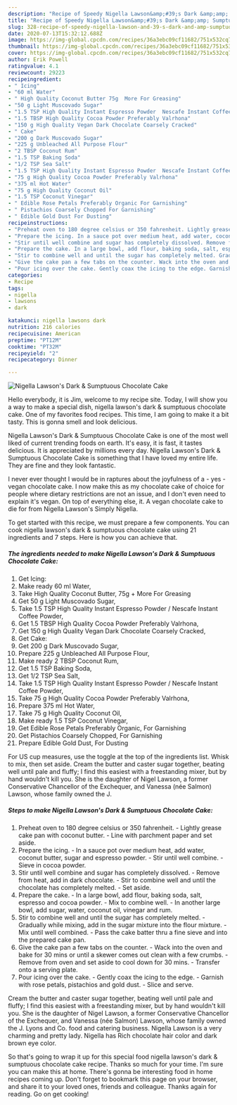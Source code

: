 ```yaml
---
description: "Recipe of Speedy Nigella Lawson&amp;#39;s Dark &amp;amp; Sumptuous Chocolate Cake"
title: "Recipe of Speedy Nigella Lawson&amp;#39;s Dark &amp;amp; Sumptuous Chocolate Cake"
slug: 328-recipe-of-speedy-nigella-lawson-and-39-s-dark-and-amp-sumptuous-chocolate-cake
date: 2020-07-13T15:32:12.688Z
image: https://img-global.cpcdn.com/recipes/36a3ebc09cf11682/751x532cq70/nigella-lawsons-dark-sumptuous-chocolate-cake-recipe-main-photo.jpg
thumbnail: https://img-global.cpcdn.com/recipes/36a3ebc09cf11682/751x532cq70/nigella-lawsons-dark-sumptuous-chocolate-cake-recipe-main-photo.jpg
cover: https://img-global.cpcdn.com/recipes/36a3ebc09cf11682/751x532cq70/nigella-lawsons-dark-sumptuous-chocolate-cake-recipe-main-photo.jpg
author: Erik Powell
ratingvalue: 4.1
reviewcount: 29223
recipeingredient:
- " Icing"
- "60 ml Water"
- " High Quality Coconut Butter 75g  More For Greasing"
- "50 g Light Muscovado Sugar"
- "1.5 TSP High Quality Instant Espresso Powder  Nescafe Instant Coffee Powder"
- "1.5 TBSP High Quality Cocoa Powder Preferably Valrhona"
- "150 g High Quality Vegan Dark Chocolate Coarsely Cracked"
- " Cake"
- "200 g Dark Muscovado Sugar"
- "225 g Unbleached All Purpose Flour"
- "2 TBSP Coconut Rum"
- "1.5 TSP Baking Soda"
- "1/2 TSP Sea Salt"
- "1.5 TSP High Quality Instant Espresso Powder  Nescafe Instant Coffee Powder"
- "75 g High Quality Cocoa Powder Preferably Valrhona"
- "375 ml Hot Water"
- "75 g High Quality Coconut Oil"
- "1.5 TSP Coconut Vinegar"
- " Edible Rose Petals Preferably Organic For Garnishing"
- " Pistachios Coarsely Chopped For Garnishing"
- " Edible Gold Dust For Dusting"
recipeinstructions:
- "Preheat oven to 180 degree celsius or 350 fahrenheit. Lightly grease cake pan with coconut butter. Line with parchment paper and set aside."
- "Prepare the icing. In a sauce pot over medium heat, add water, coconut butter, sugar and espresso powder. Stir until well combine. Sieve in cocoa powder."
- "Stir until well combine and sugar has completely dissolved. Remove from heat, add in dark chocolate. Stir to combine well and until the chocolate has completely melted. Set aside."
- "Prepare the cake. In a large bowl, add flour, baking soda, salt, espresso and cocoa powder. Mix to combine well. In another large bowl, add sugar, water, coconut oil, vinegar and rum."
- "Stir to combine well and until the sugar has completely melted. Gradually while mixing, add in the sugar mixture into the flour mixture. Mix until well combined. Pass the cake batter thru a fine sieve and into the prepared cake pan."
- "Give the cake pan a few tabs on the counter. Wack into the oven and bake for 30 mins or until a skewer comes out clean with a few crumbs. Remove from oven and set aside to cool down for 30 mins. Transfer onto a serving plate."
- "Pour icing over the cake. Gently coax the icing to the edge. Garnish with rose petals, pistachios and gold dust. Slice and serve."
categories:
- Recipe
tags:
- nigella
- lawsons
- dark

katakunci: nigella lawsons dark 
nutrition: 216 calories
recipecuisine: American
preptime: "PT12M"
cooktime: "PT32M"
recipeyield: "2"
recipecategory: Dinner

---
```



![Nigella Lawson&#39;s Dark &amp; Sumptuous Chocolate Cake](https://img-global.cpcdn.com/recipes/36a3ebc09cf11682/751x532cq70/nigella-lawsons-dark-sumptuous-chocolate-cake-recipe-main-photo.jpg)

Hello everybody, it is Jim, welcome to my recipe site. Today, I will show you a way to make a special dish, nigella lawson&#39;s dark &amp; sumptuous chocolate cake. One of my favorites food recipes. This time, I am going to make it a bit tasty. This is gonna smell and look delicious.

Nigella Lawson&#39;s Dark &amp; Sumptuous Chocolate Cake is one of the most well liked of current trending foods on earth. It's easy, it is fast, it tastes delicious. It is appreciated by millions every day. Nigella Lawson&#39;s Dark &amp; Sumptuous Chocolate Cake is something that I have loved my entire life. They are fine and they look fantastic.

I never ever thought I would be in raptures about the joyfulness of a - yes - vegan chocolate cake. I now make this as my chocolate cake of choice for people where dietary restrictions are not an issue, and I don&#39;t even need to explain it&#39;s vegan. On top of everything else, it. A vegan chocolate cake to die for from Nigella Lawson&#39;s Simply Nigella.


To get started with this recipe, we must prepare a few components. You can cook nigella lawson&#39;s dark &amp; sumptuous chocolate cake using 21 ingredients and 7 steps. Here is how you can achieve that.

<!--inarticleads1-->

##### The ingredients needed to make Nigella Lawson&#39;s Dark &amp; Sumptuous Chocolate Cake:

1. Get  Icing:
1. Make ready 60 ml Water,
1. Take  High Quality Coconut Butter, 75g + More For Greasing
1. Get 50 g Light Muscovado Sugar,
1. Take 1.5 TSP High Quality Instant Espresso Powder / Nescafe Instant Coffee Powder,
1. Get 1.5 TBSP High Quality Cocoa Powder Preferably Valrhona,
1. Get 150 g High Quality Vegan Dark Chocolate Coarsely Cracked,
1. Get  Cake:
1. Get 200 g Dark Muscovado Sugar,
1. Prepare 225 g Unbleached All Purpose Flour,
1. Make ready 2 TBSP Coconut Rum,
1. Get 1.5 TSP Baking Soda,
1. Get 1/2 TSP Sea Salt,
1. Take 1.5 TSP High Quality Instant Espresso Powder / Nescafe Instant Coffee Powder,
1. Take 75 g High Quality Cocoa Powder Preferably Valrhona,
1. Prepare 375 ml Hot Water,
1. Take 75 g High Quality Coconut Oil,
1. Make ready 1.5 TSP Coconut Vinegar,
1. Get  Edible Rose Petals Preferably Organic, For Garnishing
1. Get  Pistachios Coarsely Chopped, For Garnishing
1. Prepare  Edible Gold Dust, For Dusting


For US cup measures, use the toggle at the top of the ingredients list. Whisk to mix, then set aside. Cream the butter and caster sugar together, beating well until pale and fluffy; I find this easiest with a freestanding mixer, but by hand wouldn&#39;t kill you. She is the daughter of Nigel Lawson, a former Conservative Chancellor of the Exchequer, and Vanessa (née Salmon) Lawson, whose family owned the J. 

<!--inarticleads2-->

##### Steps to make Nigella Lawson&#39;s Dark &amp; Sumptuous Chocolate Cake:

1. Preheat oven to 180 degree celsius or 350 fahrenheit. - Lightly grease cake pan with coconut butter. - Line with parchment paper and set aside.
1. Prepare the icing. - In a sauce pot over medium heat, add water, coconut butter, sugar and espresso powder. - Stir until well combine. - Sieve in cocoa powder.
1. Stir until well combine and sugar has completely dissolved. - Remove from heat, add in dark chocolate. - Stir to combine well and until the chocolate has completely melted. - Set aside.
1. Prepare the cake. - In a large bowl, add flour, baking soda, salt, espresso and cocoa powder. - Mix to combine well. - In another large bowl, add sugar, water, coconut oil, vinegar and rum.
1. Stir to combine well and until the sugar has completely melted. - Gradually while mixing, add in the sugar mixture into the flour mixture. - Mix until well combined. - Pass the cake batter thru a fine sieve and into the prepared cake pan.
1. Give the cake pan a few tabs on the counter. - Wack into the oven and bake for 30 mins or until a skewer comes out clean with a few crumbs. - Remove from oven and set aside to cool down for 30 mins. - Transfer onto a serving plate.
1. Pour icing over the cake. - Gently coax the icing to the edge. - Garnish with rose petals, pistachios and gold dust. - Slice and serve.


Cream the butter and caster sugar together, beating well until pale and fluffy; I find this easiest with a freestanding mixer, but by hand wouldn&#39;t kill you. She is the daughter of Nigel Lawson, a former Conservative Chancellor of the Exchequer, and Vanessa (née Salmon) Lawson, whose family owned the J. Lyons and Co. food and catering business. Nigella Lawson is a very charming and pretty lady. Nigella has Rich chocolate hair color and dark brown eye color. 

So that's going to wrap it up for this special food nigella lawson&#39;s dark &amp; sumptuous chocolate cake recipe. Thanks so much for your time. I'm sure you can make this at home. There's gonna be interesting food in home recipes coming up. Don't forget to bookmark this page on your browser, and share it to your loved ones, friends and colleague. Thanks again for reading. Go on get cooking!
